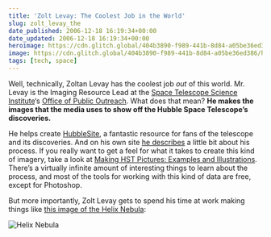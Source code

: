 ```yaml
---
title: 'Zolt Levay: The Coolest Job in the World'
slug: zolt_levay_the
date_published: 2006-12-18 16:19:34+00:00
date_updated: 2006-12-18 16:19:34+00:00
heroimage: https://cdn.glitch.global/404b3890-f989-441b-8d84-a05be36ed386/helix-nebula.jpg?v=1727918533804
image: https://cdn.glitch.global/404b3890-f989-441b-8d84-a05be36ed386/helix-nebula.jpg?v=1727918533804
tags: [tech, space]
---
```

Well, technically, Zoltan Levay has the coolest job *out* of this world. Mr. Levay is the Imaging Resource Lead at the [Space Telescope Science Institute](http://www.stsci.edu/)‘s [Office of Public Outreach](http://oposite.stsci.edu/). What does that mean? **He makes the images that the media uses to show off the Hubble Space Telescope’s discoveries.**

He helps create [HubbleSite](http://hubblesite.org/), a fantastic resource for fans of the telescope and its discoveries. And on his own site [he describes](http://opostaff.stsci.edu/~levay/) a little bit about his process. If you really want to get a feel for what it takes to create this kind of imagery, take a look at [Making HST Pictures: Examples and Illustrations](http://opostaff.stsci.edu/~levay/color/index.html). There’s a virtually infinite amount of interesting things to learn about the process, and most of the tools for working with this kind of data are free, except for Photoshop.

But more importantly, Zolt Levay gets to spend his time at work making things like [this image of the Helix Nebula](http://hubblesite.org/newscenter/archive/releases/2003/11):

![Helix Nebula](https://cdn.glitch.global/404b3890-f989-441b-8d84-a05be36ed386/helix-nebula.jpg?v=1727918533804)
